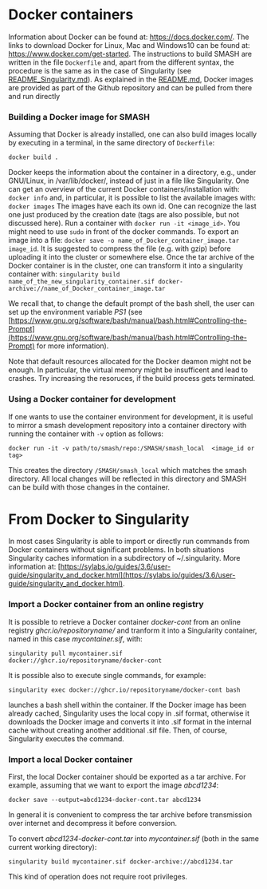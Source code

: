 # Docker containers

Information about Docker can be found at: https://docs.docker.com/. The links to download Docker for Linux, Mac and Windows10 can be found at: https://www.docker.com/get-started.
The instructions to build SMASH are written in the file `Dockerfile` and, apart from the different syntax, the procedure is the same as in the case of Singularity (see [README_Singularity.md](README_Singularity.md)). As explained in the [README.md](../README.md), Docker images are provided as part of the Github repository and can be pulled from there and run directly

### Building a Docker image for SMASH

Assuming that Docker is already installed, one can also build images locally by executing in a terminal, in the same directory of `Dockerfile`:

```
docker build .
```

Docker keeps the information about the container in a directory, e.g., under GNU/Linux, in /var/lib/docker/, instead of just in a file like Singularity. One can get an overview of the current Docker containers/installation with: `docker info` and, in particular, it is possible to list the available images with: `docker images`
The images have each its own id. One can recognize the last one just produced by the creation date (tags are also possible, but not discussed here). Run a container with `docker run -it <image_id>`. You might need to use `sudo` in front of the docker commands.
To export an image into a file: `docker save -o name_of_Docker_container_image.tar image_id`. It is suggested to compress the file (e.g. with gzip) before uploading it into the cluster or somewhere else.
Once the tar archive of the Docker container is in the cluster, one can transform it into a singularity container with: `singularity build name_of_the_new_singularity_container.sif docker-archive://name_of_Docker_container_image.tar`

We recall that, to change the default prompt of the bash shell, the user can set up the environment variable _PS1_ (see [https://www.gnu.org/software/bash/manual/bash.html#Controlling-the-Prompt](https://www.gnu.org/software/bash/manual/bash.html#Controlling-the-Prompt) for more information).

Note that default resources allocated for the Docker deamon might not be enough. In particular, the virtual memory might be insufficent and lead to crashes. Try increasing the resoruces, if the build process gets terminated.

### Using a Docker container for development

If one wants to use the container environment for development, it is useful to mirror a smash development repository into a container directory with running the container with `-v` option as follows:

```
docker run -it -v path/to/smash/repo:/SMASH/smash_local  <image_id or tag>

```
This creates the directory `/SMASH/smash_local` which matches the smash directory. All local changes will be reflected in this directory and SMASH can be build with those changes in the container.



# From Docker to Singularity

In most cases Singularity is able to import or directly run commands from Docker containers without significant problems.
In both situations Singularity caches information in a subdirectory of ~/.singularity.
More information at: [https://sylabs.io/guides/3.6/user-guide/singularity_and_docker.html](https://sylabs.io/guides/3.6/user-guide/singularity_and_docker.html).

### Import a Docker container from an online registry

It is possible to retrieve a Docker container _docker-cont_ from an online registry _ghcr.io/repositoryname/_ and tranform it into a Singularity container, named in this case _mycontainer.sif_, with:

```
singularity pull mycontainer.sif docker://ghcr.io/repositoryname/docker-cont
```

It is possible also to execute single commands, for example:

```
singularity exec docker://ghcr.io/repositoryname/docker-cont bash
```
launches a bash shell within the container. If the Docker image has been already cached, Singularity uses the local copy in .sif format, otherwise it downloads the Docker image and converts it into .sif format in the internal cache without creating another additional .sif file. Then, of course, Singularity executes the command.


### Import a local Docker container

First, the local Docker container should be exported as a tar archive. For example, assuming that we want to export the image _abcd1234_:

```
docker save --output=abcd1234-docker-cont.tar abcd1234
```

In general it is convenient to compress the tar archive before transmission over internet and decompress it before conversion.

To convert _abcd1234-docker-cont.tar_ into _mycontainer.sif_ (both in the same current working directory):

```
singularity build mycontainer.sif docker-archive://abcd1234.tar
```

This kind of operation does not require root privileges.

